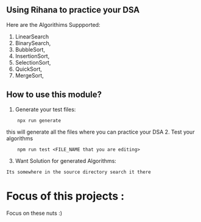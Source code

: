 ## Using Rihana to practice your DSA


Here are the Algorithims Suppported: 
1. LinearSearch
2. BinarySearch,
3. BubbleSort,
4. InsertionSort,
5. SelectionSort,
6. QuickSort,
7. MergeSort,


## How to use this module? 
1. Generate your test files: 
```
    npx run generate
```
this will generate all the files where you can practice your DSA
2. Test your algorithms
```
    npm run test <FILE_NAME that you are editing>
```

3. Want Solution for generated Algorithms:
```
Its somewhere in the source directory search it there
```



# Focus of this projects : 
Focus on these nuts :)